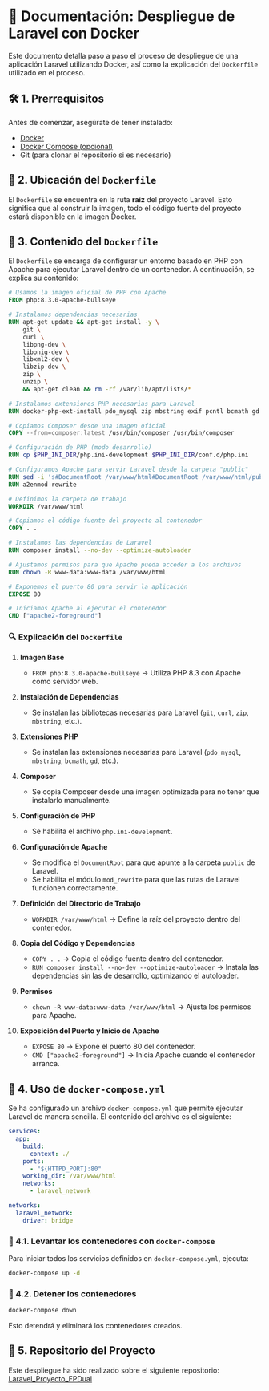 # 📌 Documentación: Despliegue de Laravel con Docker

Este documento detalla paso a paso el proceso de despliegue de una aplicación Laravel utilizando Docker, así como la explicación del `Dockerfile` utilizado en el proceso.

## 🛠️ 1. Prerrequisitos
Antes de comenzar, asegúrate de tener instalado:

- [Docker](https://www.docker.com/get-started)
- [Docker Compose (opcional)](https://docs.docker.com/compose/install/)
- Git (para clonar el repositorio si es necesario)

## 📂 2. Ubicación del `Dockerfile`
El `Dockerfile` se encuentra en la ruta **raíz** del proyecto Laravel. Esto significa que al construir la imagen, todo el código fuente del proyecto estará disponible en la imagen Docker.

## 📄 3. Contenido del `Dockerfile`
El `Dockerfile` se encarga de configurar un entorno basado en PHP con Apache para ejecutar Laravel dentro de un contenedor. A continuación, se explica su contenido:

```dockerfile
# Usamos la imagen oficial de PHP con Apache
FROM php:8.3.0-apache-bullseye

# Instalamos dependencias necesarias
RUN apt-get update && apt-get install -y \
    git \
    curl \
    libpng-dev \
    libonig-dev \
    libxml2-dev \
    libzip-dev \
    zip \
    unzip \
    && apt-get clean && rm -rf /var/lib/apt/lists/*

# Instalamos extensiones PHP necesarias para Laravel
RUN docker-php-ext-install pdo_mysql zip mbstring exif pcntl bcmath gd

# Copiamos Composer desde una imagen oficial
COPY --from=composer:latest /usr/bin/composer /usr/bin/composer

# Configuración de PHP (modo desarrollo)
RUN cp $PHP_INI_DIR/php.ini-development $PHP_INI_DIR/conf.d/php.ini

# Configuramos Apache para servir Laravel desde la carpeta "public"
RUN sed -i 's#DocumentRoot /var/www/html#DocumentRoot /var/www/html/public#g' /etc/apache2/sites-available/000-default.conf
RUN a2enmod rewrite

# Definimos la carpeta de trabajo
WORKDIR /var/www/html

# Copiamos el código fuente del proyecto al contenedor
COPY . .

# Instalamos las dependencias de Laravel
RUN composer install --no-dev --optimize-autoloader

# Ajustamos permisos para que Apache pueda acceder a los archivos
RUN chown -R www-data:www-data /var/www/html

# Exponemos el puerto 80 para servir la aplicación
EXPOSE 80

# Iniciamos Apache al ejecutar el contenedor
CMD ["apache2-foreground"]
```

### 🔍 Explicación del `Dockerfile`

1. **Imagen Base**
   - `FROM php:8.3.0-apache-bullseye` → Utiliza PHP 8.3 con Apache como servidor web.

2. **Instalación de Dependencias**
   - Se instalan las bibliotecas necesarias para Laravel (`git`, `curl`, `zip`, `mbstring`, etc.).

3. **Extensiones PHP**
   - Se instalan las extensiones necesarias para Laravel (`pdo_mysql`, `mbstring`, `bcmath`, `gd`, etc.).

4. **Composer**
   - Se copia Composer desde una imagen optimizada para no tener que instalarlo manualmente.

5. **Configuración de PHP**
   - Se habilita el archivo `php.ini-development`.

6. **Configuración de Apache**
   - Se modifica el `DocumentRoot` para que apunte a la carpeta `public` de Laravel.
   - Se habilita el módulo `mod_rewrite` para que las rutas de Laravel funcionen correctamente.

7. **Definición del Directorio de Trabajo**
   - `WORKDIR /var/www/html` → Define la raíz del proyecto dentro del contenedor.

8. **Copia del Código y Dependencias**
   - `COPY . .` → Copia el código fuente dentro del contenedor.
   - `RUN composer install --no-dev --optimize-autoloader` → Instala las dependencias sin las de desarrollo, optimizando el autoloader.

9. **Permisos**
   - `chown -R www-data:www-data /var/www/html` → Ajusta los permisos para Apache.

10. **Exposición del Puerto y Inicio de Apache**
    - `EXPOSE 80` → Expone el puerto 80 del contenedor.
    - `CMD ["apache2-foreground"]` → Inicia Apache cuando el contenedor arranca.

## 🚀 4. Uso de `docker-compose.yml`

Se ha configurado un archivo `docker-compose.yml` que permite ejecutar Laravel de manera sencilla. El contenido del archivo es el siguiente:

```yaml
services:
  app:
    build:
      context: ./
    ports:
      - "${HTTPD_PORT}:80"
    working_dir: /var/www/html
    networks:
      - laravel_network

networks:
  laravel_network:
    driver: bridge
```

### 📌 4.1. Levantar los contenedores con `docker-compose`
Para iniciar todos los servicios definidos en `docker-compose.yml`, ejecuta:
```bash
docker-compose up -d
```

### 📌 4.2. Detener los contenedores
```bash
docker-compose down
```
Esto detendrá y eliminará los contenedores creados.

## 🔗 5. Repositorio del Proyecto
Este despliegue ha sido realizado sobre el siguiente repositorio:
[Laravel_Proyecto_FPDual](https://github.com/luishidalgoa/Laravel_Proyecto_FPDual)
